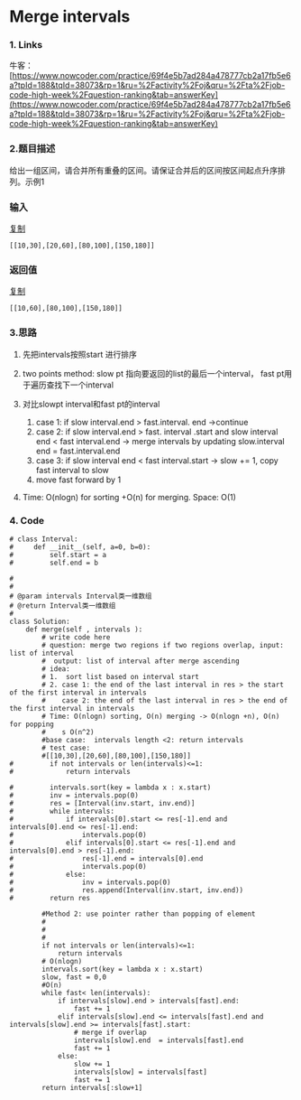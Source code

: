 # Merge intervals

### 1. Links

牛客： [https://www.nowcoder.com/practice/69f4e5b7ad284a478777cb2a17fb5e6a?tpId=188&tqId=38073&rp=1&ru=%2Factivity%2Foj&qru=%2Fta%2Fjob-code-high-week%2Fquestion-ranking&tab=answerKey](https://www.nowcoder.com/practice/69f4e5b7ad284a478777cb2a17fb5e6a?tpId=188&tqId=38073&rp=1&ru=%2Factivity%2Foj&qru=%2Fta%2Fjob-code-high-week%2Fquestion-ranking&tab=answerKey)



### 

### 2.题目描述

给出一组区间，请合并所有重叠的区间。请保证合并后的区间按区间起点升序排列。示例1

### 输入

[复制](javascript:void%280%29;)

```text
[[10,30],[20,60],[80,100],[150,180]]
```

### 返回值

[复制](javascript:void%280%29;)

```text
[[10,60],[80,100],[150,180]]
```

### 3.思路

1. 先把intervals按照start 进行排序
2. two points method: slow pt 指向要返回的list的最后一个interval， fast pt用于遍历查找下一个interval
3. 对比slowpt interval和fast pt的interval

   1. case 1:  if slow interval.end  &gt; fast.interval. end -&gt;continue
   2. case 2: if slow interval.end &gt; fast. interval .start and slow interval end &lt; fast interval.end -&gt; merge intervals by updating slow.interval end = fast.interval.end
   3. case 3: if slow interval end &lt; fast interval.start -&gt; slow += 1, copy fast interval to slow
   4. move fast forward by 1

4. Time: O\(nlogn\) for sorting  +O\(n\) for merging. Space: O\(1\)

### 4. Code

```text
# class Interval:
#     def __init__(self, a=0, b=0):
#         self.start = a
#         self.end = b

#
# 
# @param intervals Interval类一维数组 
# @return Interval类一维数组
#
class Solution:
    def merge(self , intervals ):
        # write code here
        # question: merge two regions if two regions overlap, input: list of interval
        #  output: list of interval after merge ascending 
        # idea: 
        # 1.  sort list based on interval start
        # 2. case 1: the end of the last interval in res > the start of the first interval in intervals
        #    case 2: the end of the last interval in res > the end of the first interval in intervals
        # Time: O(nlogn) sorting, O(n) merging -> O(nlogn +n), O(n) for popping
        #    s O(n^2)
        #base case:  intervals length <2: return intervals
        # test case: 
        #[[10,30],[20,60],[80,100],[150,180]]
#         if not intervals or len(intervals)<=1:
#             return intervals
        
#         intervals.sort(key = lambda x : x.start)
#         inv = intervals.pop(0)
#         res = [Interval(inv.start, inv.end)]
#         while intervals:
#             if intervals[0].start <= res[-1].end and intervals[0].end <= res[-1].end:
#                 intervals.pop(0)
#             elif intervals[0].start <= res[-1].end and intervals[0].end > res[-1].end:
#                 res[-1].end = intervals[0].end
#                 intervals.pop(0)
#             else:
#                 inv = intervals.pop(0)
#                 res.append(Interval(inv.start, inv.end))
#         return res
    
        #Method 2: use pointer rather than popping of element
        #    
        #
        #
        if not intervals or len(intervals)<=1:
            return intervals
        # O(nlogn)
        intervals.sort(key = lambda x : x.start)
        slow, fast = 0,0
        #O(n)
        while fast< len(intervals):
            if intervals[slow].end > intervals[fast].end:
                fast += 1
            elif intervals[slow].end <= intervals[fast].end and intervals[slow].end >= intervals[fast].start:
                # merge if overlap
                intervals[slow].end  = intervals[fast].end
                fast += 1
            else:
                slow += 1
                intervals[slow] = intervals[fast]
                fast += 1
        return intervals[:slow+1]
                
                
            
        
        
```

